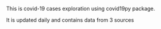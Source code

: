 This is covid-19 cases exploration using covid19py package.

It is updated daily and contains data from 3 sources
